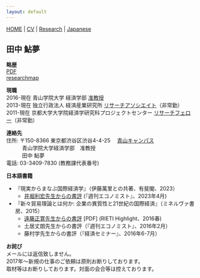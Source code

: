 ```yaml
---
layout: default
---
```


[HOME](/index.md) | [CV](/cv.md) | [Research](/research.md) | [Japanese](/japanese.md) 

[](#)

田中 鮎夢
-----


**略歴**  
[PDF](/cv_tanaka.pdf)  
[researchmap](https://researchmap.jp/ayumu-tanaka)

**現職**  
2016-現在 青山学院大学 経済学部 [准教授](https://raweb1.jm.aoyama.ac.jp/aguhp/KgApp?kyoinId=ymboyooyggy)  
2013-現在 独立行政法人 経済産業研究所 [リサーチアソシエイト](https://www.rieti.go.jp/users/tanaka-ayumu/)（非常勤）  
2011-現在 京都大学大学院経済学研究科プロジェクトセンター [リサーチフェロー](http://www.econ.kyoto-u.ac.jp/projectcenter/fellow/)（非常勤）  
  
**連絡先**  
住所: 〒150-8366 東京都渋谷区渋谷4-4-25　 [青山キャンパス](https://www.aoyama.ac.jp/outline/campus/aoyama.html)  
　　　青山学院大学経済学部　准教授　  
　　　田中 鮎夢 　　  
電話: 03-3409-7830 (教務課代表番号)  

**日本語書籍**
- 『現実からまなぶ国際経済学』（伊藤萬里との共著、有斐閣、2023）
  -  [井堀利宏先生からの書評](https://weekly-economist.mainichi.jp/articles/20230418/se1/00m/020/010000c) (『週刊エコノミスト』、2023年4月)
- 『新々貿易理論とは何か: 企業の異質性と21世紀の国際経済』（ミネルヴァ書房、2015）
  -  [遠藤正寛先生からの書評](https://www.rieti.go.jp/jp/about/Highlight_59/Highlight_59.pdf) [PDF] (RIETI Highlight、2016春)
  -  土居丈朗先生からの書評（『週刊エコノミスト』、2016年2月）
  -  藤村学先生からの書評（『経済セミナー』、2016年6-7月）

**お詫び**   
メールには返信致しません。<br>
2017年〜新規の仕事のご依頼は原則お断りしております。<br>
取材等はお断りしております。対面の会合等は控えております。<br>

